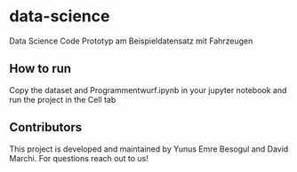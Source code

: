 # data-science
Data Science Code Prototyp am Beispieldatensatz mit Fahrzeugen

## How to run
Copy the dataset and Programmentwurf.ipynb in your jupyter notebook and run the project in the Cell tab

## Contributors
This project is developed and maintained by Yunus Emre Besogul and David Marchi. For questions reach out to us!

